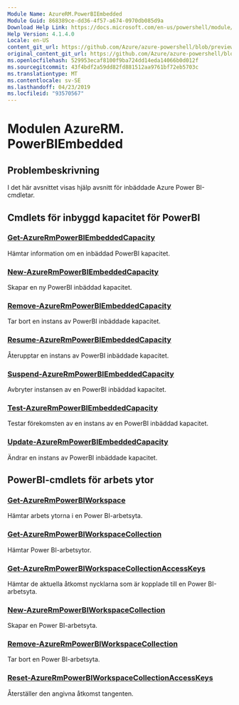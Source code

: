 ```yaml
---
Module Name: AzureRM.PowerBIEmbedded
Module Guid: 868389ce-dd36-4f57-a674-0970db085d9a
Download Help Link: https://docs.microsoft.com/en-us/powershell/module/azurerm.powerbiembedded
Help Version: 4.1.4.0
Locale: en-US
content_git_url: https://github.com/Azure/azure-powershell/blob/preview/src/ResourceManager/PowerBIEmbedded/Commands.Management.PowerBIEmbedded/help/AzureRM.PowerBIEmbedded.md
original_content_git_url: https://github.com/Azure/azure-powershell/blob/preview/src/ResourceManager/PowerBIEmbedded/Commands.Management.PowerBIEmbedded/help/AzureRM.PowerBIEmbedded.md
ms.openlocfilehash: 529953ecaf8100f9ba724dd14eda14066b0d012f
ms.sourcegitcommit: 43f4bdf2a59dd82fd881512aa9761bf72eb5703c
ms.translationtype: MT
ms.contentlocale: sv-SE
ms.lasthandoff: 04/23/2019
ms.locfileid: "93570567"
---
```

# Modulen AzureRM. PowerBIEmbedded
## Problembeskrivning
I det här avsnittet visas hjälp avsnitt för inbäddade Azure Power BI-cmdletar.

## Cmdlets för inbyggd kapacitet för PowerBI
### [Get-AzureRmPowerBIEmbeddedCapacity](Get-AzureRmPowerBIEmbeddedCapacity.md)
Hämtar information om en inbäddad PowerBI kapacitet.

### [New-AzureRmPowerBIEmbeddedCapacity](New-AzureRmPowerBIEmbeddedCapacity.md)
Skapar en ny PowerBI inbäddad kapacitet.

### [Remove-AzureRmPowerBIEmbeddedCapacity](Remove-AzureRmPowerBIEmbeddedCapacity.md)
Tar bort en instans av PowerBI inbäddade kapacitet.

### [Resume-AzureRmPowerBIEmbeddedCapacity](Resume-AzureRmPowerBIEmbeddedCapacity.md)
Återupptar en instans av PowerBI inbäddade kapacitet.

### [Suspend-AzureRmPowerBIEmbeddedCapacity](Suspend-AzureRmPowerBIEmbeddedCapacity.md)
Avbryter instansen av en PowerBI inbäddad kapacitet.

### [Test-AzureRmPowerBIEmbeddedCapacity](Test-AzureRmPowerBIEmbeddedCapacity.md)
Testar förekomsten av en instans av en PowerBI inbäddad kapacitet.

### [Update-AzureRmPowerBIEmbeddedCapacity](Update-AzureRmPowerBIEmbeddedCapacity.md)
Ändrar en instans av PowerBI inbäddade kapacitet.


## PowerBI-cmdlets för arbets ytor
### [Get-AzureRmPowerBIWorkspace](Get-AzureRmPowerBIWorkspace.md)
Hämtar arbets ytorna i en Power BI-arbetsyta.

### [Get-AzureRmPowerBIWorkspaceCollection](Get-AzureRmPowerBIWorkspaceCollection.md)
Hämtar Power BI-arbetsytor.

### [Get-AzureRmPowerBIWorkspaceCollectionAccessKeys](Get-AzureRmPowerBIWorkspaceCollectionAccessKeys.md)
Hämtar de aktuella åtkomst nycklarna som är kopplade till en Power BI-arbetsyta.

### [New-AzureRmPowerBIWorkspaceCollection](New-AzureRmPowerBIWorkspaceCollection.md)
Skapar en Power BI-arbetsyta.

### [Remove-AzureRmPowerBIWorkspaceCollection](Remove-AzureRmPowerBIWorkspaceCollection.md)
Tar bort en Power BI-arbetsyta.

### [Reset-AzureRmPowerBIWorkspaceCollectionAccessKeys](Reset-AzureRmPowerBIWorkspaceCollectionAccessKeys.md)
Återställer den angivna åtkomst tangenten.

